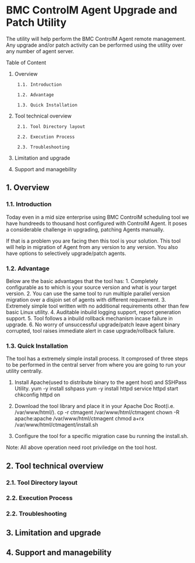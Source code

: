 
# BMC ControlM Agent Upgrade and Patch Utility

The utility will help perform the BMC ControlM Agent remote management. Any upgrade and/or patch activity can be performed using the utility over any number of agent server.

Table of Content

1. Overview

        1.1. Introduction
        
        1.2. Advantage
        
        1.3. Quick Installation
        
2. Tool technical overview

        2.1. Tool Directory layout
        
        2.2. Execution Process
        
        2.3. Troubleshooting
        
3. Limitation and upgrade

4. Support and managebility

## 1. Overview

### 1.1. Introduction

Today even in a mid size enterprise using BMC ControlM scheduling tool we have hundreeds to thousand host configured with ControlM Agent. It poses a considerable challenge in upgrading, patching Agents manually.

If that is a problem you are facing then this tool is your solution. This tool will help in migration of Agent from any version to any version. You also have options to selectively upgrade/patch agents.

### 1.2. Advantage

Below are the basic advantages that the tool has:
        1. Completely configurable as to which is your source version and what is your target version.
        2. You can use the same tool to run multiple parallel version migration over a disjoin set of agents with different requirement.
        3. Extremely simple tool written with no additional requirements other than few basic Linux utility.
        4. Auditable inbuild logging support, report generation support.
        5. Tool follows a inbuild rollback mechanism incase failure in upgrade.
        6. No worry of unsuccessful upgrade/patch leave agent binary corrupted, tool raises immediate alert in case upgrade/rollback failure.

### 1.3. Quick Installation

The tool has a extremely simple install process. It comprosed of three steps to be performed in the central server from where you are going to run your utility centrally.

1. Install Apache(used to distribute binary to the agent host) and SSHPass Utility.
        yum -y install sshpass
        yum -y install httpd
        service httpd start
        chkconfig httpd on

2. Download the tool library and place it in your Apache Doc Root(i.e. /var/www/html/).
        cp -r ctmagent /var/www/html/ctmagent
        chown -R apache:apache /var/www/html/ctmagent
        chmod a+rx /var/www/html/ctmagent/install.sh
        
3. Configure the tool for a specific migration case bu running the install.sh.

Note: All above operation need root priviledge on the tool host. 

## 2. Tool technical overview



### 2.1. Tool Directory layout


### 2.2. Execution Process


### 2.2. Troubleshooting


## 3. Limitation and upgrade


## 4. Support and managebility
